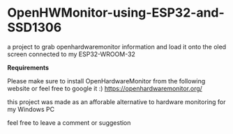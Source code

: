 # OpenHWMonitor-using-ESP32-and-SSD1306
a project to grab openhardwaremonitor information and load it onto the oled screen connected to my ESP32-WROOM-32

**Requirements**

Please make sure to install OpenHardwareMonitor from the following website or feel free to google it :) 
https://openhardwaremonitor.org/

this project was made as an afforable alternative to hardware monitoring for my Windows PC

feel free to leave a comment or suggestion
